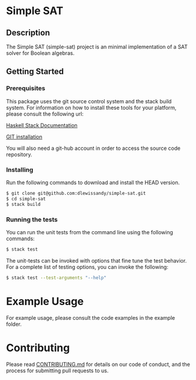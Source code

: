 # Simple SAT

## Description
The Simple SAT (simple-sat) project is an minimal implementation of a SAT solver
for Boolean algebras.

## Getting Started
### Prerequisites
This package uses the git source control system and the stack build system.  For information on how to install these tools for your platform, please consult the following url:

[Haskell Stack Documentation](https://docs.haskellstack.org/en/stable/README/)

[GIT installation](https://git-scm.com/book/en/v2/Getting-Started-Installing-Git)

You will also need a git-hub account in order to access the source
code repository.

### Installing
Run the following commands to download and install the HEAD version.

```bash
$ git clone git@github.com:dlewissandy/simple-sat.git
$ cd simple-sat
$ stack build
```
### Running the tests
You can run the unit tests from the command line using the following commands:
```bash
$ stack test
```

The unit-tests can be invoked with options that fine tune the test behavior.   For a complete list of testing options, you can invoke the following:
```bash
$ stack test --test-arguments "--help"
```

# Example Usage
For example usage, please consult the code examples in the example folder.

# Contributing
Please read [CONTRIBUTING.md](CONTRIBUTING.md) for details on our code of
conduct, and the process for submitting pull requests to us.                                                                                                 
